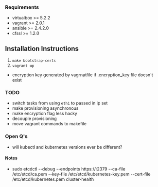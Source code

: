 ### Requirements
* virtualbox >= 5.2.2
* vagrant >= 2.0.1
* ansible >= 2.4.2.0
* cfssl >= 1.2.0


## Installation Instructions

1. ```make bootstrap-certs```
2. ```vagrant up```

* encryption key generated by vagrnatfile if .encryption_key file doesn't exist

### TODO
* switch tasks from using `eth1` to passed in ip set
* make provisioning asynchronous 
* make encryption flag less hacky
* decouple provisioning
* move vagrant commands to makefile

### Open Q's
* will kubectl and kubernetes versions ever be different?


#### Notes
* sudo etcdctl --debug --endpoints https://<etcd node>:2379 --ca-file /etc/etcd/ca.pem --key-file /etc/etcd/kubernetes-key.pem --cert-file /etc/etcd/kubernetes.pem cluster-health